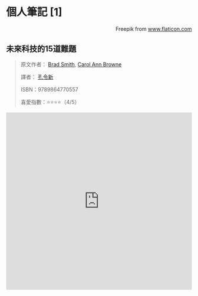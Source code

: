 # 個人筆記 [1]


<div style="text-align: right" Icons made by <a href="https://www.flaticon.com/authors/freepik" title="Freepik">Freepik</a> from <a href="https://www.flaticon.com/" title="Flaticon">www.flaticon.com</a></div>

## 未來科技的15道難題

> 原文作者： [Brad Smith](https://search.books.com.tw/search/query/key/Brad+Smith/adv_author/1/), [Carol Ann Browne](https://search.books.com.tw/search/query/key/Carol+Ann+Browne/adv_author/1/)
>
> 譯者： [孔令新](https://search.books.com.tw/search/query/key/孔令新/adv_author/1/)
>
> ISBN：9789864770557
>
> 喜愛指數：⭐⭐⭐⭐（4/5）

<iframe width='100%' height='480' src='https://embed.coggle.it/diagram/X9UIpBlvmaJNJfme/5670be9b6019a53c5056b192d87b155008d2b50c6906e293a60ed8011ac1ad56' frameborder='0' allowfullscreen></iframe>

